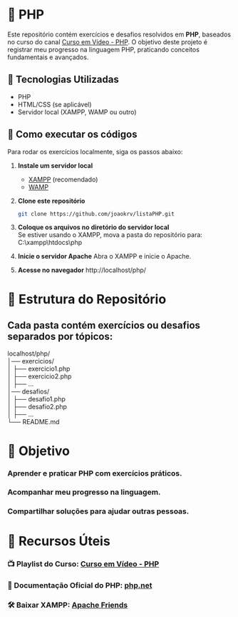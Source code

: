 # 📜 PHP

Este repositório contém exercícios e desafios resolvidos em **PHP**, baseados no curso do canal [Curso em Vídeo - PHP](https://www.youtube.com/playlist?list=PLHz_AreHm4dlFPrCXCmd5g92860x_Pbr_). O objetivo deste projeto é registrar meu progresso na linguagem PHP, praticando conceitos fundamentais e avançados.

## 🚀 Tecnologias Utilizadas

- PHP
- HTML/CSS (se aplicável)
- Servidor local (XAMPP, WAMP ou outro)

## 📌 Como executar os códigos

Para rodar os exercícios localmente, siga os passos abaixo:

1. **Instale um servidor local**  
   - [XAMPP](https://www.apachefriends.org/pt_br/index.html) (recomendado)  
   - [WAMP](https://www.wampserver.com/en/)
     
2. **Clone este repositório**  
   ```bash
   git clone https://github.com/joaokrv/listaPHP.git
   
3. **Coloque os arquivos no diretório do servidor local**  
  Se estiver usando o XAMPP, mova a pasta do repositório para: C:\xampp\htdocs\php 

5. **Inicie o servidor Apache**
  Abra o XAMPP e inicie o Apache.

6. **Acesse no navegador**
   http://localhost/php/
   
# 📖 Estrutura do Repositório
## Cada pasta contém exercícios ou desafios separados por tópicos:
localhost/php/<br>
│── exercicios/<br>
│   ├── exercicio1.php<br>
│   ├── exercicio2.php<br>
│   ├── ...<br>
│── desafios/<br>
│   ├── desafio1.php<br>
│   ├── desafio2.php<br>
│   ├── ...<br>
└── README.md<br>


# 🎯 Objetivo

### Aprender e praticar PHP com exercícios práticos.

### Acompanhar meu progresso na linguagem.

### Compartilhar soluções para ajudar outras pessoas.

# 🔗 Recursos Úteis

### 📺 Playlist do Curso: [Curso em Vídeo - PHP](https://www.youtube.com/playlist?list=PLHz_AreHm4dlFPrCXCmd5g92860x_Pbr_)

### 📘 Documentação Oficial do PHP: [php.net](https://www.php.net/)

### 🛠️ Baixar XAMPP: [Apache Friends](https://www.apachefriends.org/)
